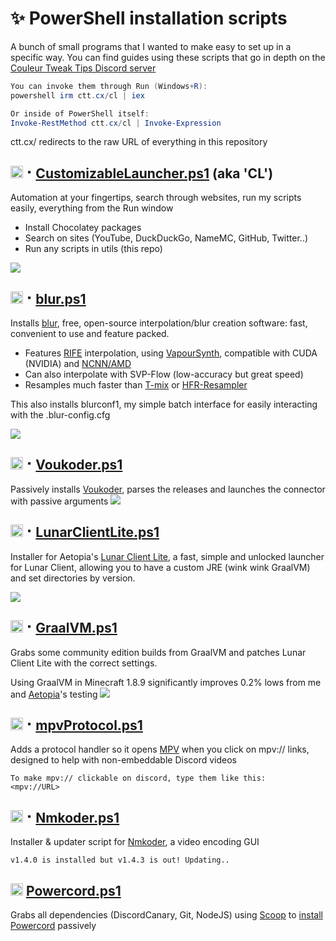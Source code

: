 # ✨ PowerShell installation scripts
A bunch of small programs that I wanted to make easy to set up in a specific way. You can find guides using these scripts that go in depth on the [Couleur Tweak Tips Discord server](https://discord.com/invite/5gfkszbmuw)

```powershell
You can invoke them through Run (Windows+R):
powershell irm ctt.cx/cl | iex

Or inside of PowerShell itself:
Invoke-RestMethod ctt.cx/cl | Invoke-Expression
```
ctt.cx/ redirects to the raw URL of everything in this repository

## <img src="https://i.imgur.com/VwfFfhF.png" alt="image.png" width="20" height="20"> ⠂[CustomizableLauncher.ps1](https://github.com/couleur-tweak-tips/utils/blob/main/Installers/CustomizableLauncher.ps1) (aka 'CL')
Automation at your fingertips, search through websites, run my scripts easily, everything from the Run window

* Install Chocolatey packages
* Search on sites (YouTube, DuckDuckGo, NameMC, GitHub, Twitter..)
* Run any scripts in utils (this repo)

![](https://i.imgur.com/oF7Euql.png)

## <img src="https://i.imgur.com/Iul4mRT.png" alt="image.png" width="20" height="20"> ⠂[blur.ps1](https://github.com/couleur-tweak-tips/utils/blob/main/Installers/blur.ps1)
Installs [blur](https://github.com/f0e/blur), free, open-source interpolation/blur creation software: fast, convenient to use and feature packed.
    
* Features [RIFE](https://github.com/hzwer/arXiv2020-RIFE) interpolation, using [VapourSynth](https://github.com/HolyWu/vs-rife), compatible with CUDA (NVIDIA) and [NCNN/AMD](https://github.com/HomeOfVapourSynthEvolution/VapourSynth-RIFE-ncnn-Vulkan)
* Can also interpolate with SVP-Flow (low-accuracy but great speed)
* Resamples much faster than [T-mix](https://ffmpeg.org/ffmpeg-filters.html#toc-tmix) or [HFR-Resampler](https://github.com/siveroo/HFR-Resampler)

This also installs blurconf1, my simple batch interface for easily interacting with the .blur-config.cfg

![](https://i.imgur.com/bGRLHBD.png)


## <img src="https://i.imgur.com/SBorklB.png" alt="image.png" width="20" height="20"> ⠂[Voukoder.ps1](https://github.com/couleur-tweak-tips/utils/blob/main/Installers/Voukoder.ps1)
Passively installs [Voukoder](https://voukoder.org), parses the releases and launches the connector with passive arguments
![](https://i.imgur.com/G7vaDTb.png)

## <img src="https://i.imgur.com/eBNJex3.png" alt="image.png" width="20" height="20"> ⠂[LunarClientLite.ps1](https://github.com/couleur-tweak-tips/utils/blob/main/Installers/LunarClientLite.ps1)

Installer for Aetopia's [Lunar Client Lite](https://github.com/Aetopia/Lunar-Client-Lite-Launcher), a fast, simple and unlocked launcher for Lunar Client, allowing you to have a custom JRE (wink wink GraalVM) and set directories by version.

![](https://i.imgur.com/vJo3bVs.png)

## <img src="https://i.imgur.com/o6HQ9fw.png" alt="image.png" width="20" height="20"> ⠂[GraalVM.ps1](https://github.com/couleur-tweak-tips/utils/blob/main/Installers/GraalVM.ps1)
Grabs some community edition builds from GraalVM and patches Lunar Client Lite with the correct settings.

Using GraalVM in Minecraft 1.8.9 significantly improves 0.2% lows from me and [Aetopia](https://github.com/Aetopia)'s testing
![](https://i.imgur.com/pmRz0KY.png)

## <img src="https://i.imgur.com/GsXyExR.png" alt="image.png" width="20" height="20"> ⠂[mpvProtocol.ps1](https://github.com/couleur-tweak-tips/utils/blob/main/Installers/mpvProtocol.ps1)
Adds a protocol handler so it opens [MPV](https://mpv.io/) when you click on mpv:// links, designed to help with non-embeddable Discord videos
```
To make mpv:// clickable on discord, type them like this:
<mpv://URL>
```

## <img src="https://i.imgur.com/gijdW5N.png" width="20" height="20"> ⠂[Nmkoder.ps1](https://github.com/couleur-tweak-tips/utils/blob/main/Installers/Nmkoder.ps1)
Installer & updater script for [Nmkoder](https://github.com/n00mkrad/nmkoder), a video encoding GUI
```
v1.4.0 is installed but v1.4.3 is out! Updating..
```

## <img src="https://i.imgur.com/63DbnAb.png" alt="image.png" width="20" height="20"> [Powercord.ps1](https://github.com/couleur-tweak-tips/utils/blob/main/Installers/Powercord.ps1)
Grabs all dependencies (DiscordCanary, Git, NodeJS) using [Scoop](https://scoop.sh) to [install Powercord](https://powercord.dev/installation) passively